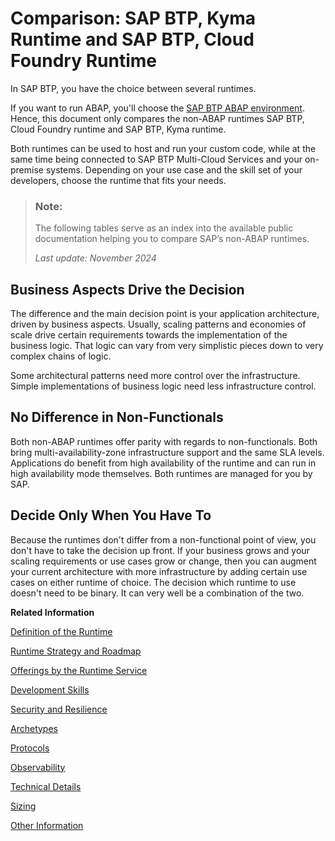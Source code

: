 <!-- loiode5c964bd17443409e11c55f4f5dacb7 -->

# Comparison: SAP BTP, Kyma Runtime and SAP BTP, Cloud Foundry Runtime

In SAP BTP, you have the choice between several runtimes.



If you want to run ABAP, you'll choose the [SAP BTP ABAP environment](https://help.sap.com/docs/sap-btp-abap-environment/abap-environment/abap-environment). Hence, this document only compares the non-ABAP runtimes SAP BTP, Cloud Foundry runtime and SAP BTP, Kyma runtime.

Both runtimes can be used to host and run your custom code, while at the same time being connected to SAP BTP Multi-Cloud Services and your on-premise systems. Depending on your use case and the skill set of your developers, choose the runtime that fits your needs.

> ### Note:  
> The following tables serve as an index into the available public documentation helping you to compare SAP’s non-ABAP runtimes.
> 
> *Last update: November 2024*



<a name="loiode5c964bd17443409e11c55f4f5dacb7__section_al2_g3t_xyb"/>

## Business Aspects Drive the Decision

The difference and the main decision point is your application architecture, driven by business aspects. Usually, scaling patterns and economies of scale drive certain requirements towards the implementation of the business logic. That logic can vary from very simplistic pieces down to very complex chains of logic.

Some architectural patterns need more control over the infrastructure. Simple implementations of business logic need less infrastructure control.



<a name="loiode5c964bd17443409e11c55f4f5dacb7__section_phb_f3t_xyb"/>

## No Difference in Non-Functionals

Both non-ABAP runtimes offer parity with regards to non-functionals. Both bring multi-availability-zone infrastructure support and the same SLA levels. Applications do benefit from high availability of the runtime and can run in high availability mode themselves. Both runtimes are managed for you by SAP.



<a name="loiode5c964bd17443409e11c55f4f5dacb7__section_lmn_h3t_xyb"/>

## Decide Only When You Have To

Because the runtimes don't differ from a non-functional point of view, you don't have to take the decision up front. If your business grows and your scaling requirements or use cases grow or change, then you can augment your current architecture with more infrastructure by adding certain use cases on either runtime of choice. The decision which runtime to use doesn't need to be binary. It can very well be a combination of the two.

**Related Information**  


[Definition of the Runtime](definition-of-the-runtime-5d87e41.md "Provides a definition of the SAP BTP, Kyma runtime and SAP BTP, Cloud Foundry runtime, based on aspects such as who interacts with the platform, what the required skills are, and the provided tenancy model.")

[Runtime Strategy and Roadmap](runtime-strategy-and-roadmap-792ca4a.md "Both runtime offerings are a fundamental part of SAP BTP’s runtime service offerings and are part of SAP’s long term strategy and commitment. This section shows where you find the relevant material.")

[Offerings by the Runtime Service](offerings-by-the-runtime-service-e9ab9cb.md "This section provides general information about the runtime offerings. Both runtimes in the focus of this comparison provide the same level of service.")

[Development Skills](development-skills-d14a56a.md "Learn about the target users and the development skills they need.")

[Security and Resilience](security-and-resilience-ef639ea.md "Learn about the security and resilience aspects.")

[Archetypes](archetypes-19cdc9e.md "Compare the archetypes supported by SAP BTP, Kyma runtime and SAP BTP, Cloud Foundry runtime.")

[Protocols](protocols-3fcdd4d.md "Compare protocols supported by SAP BTP, Kyma runtime and SAP BTP, Cloud Foundry runtime.")

[Observability](observability-165f1a4.md "Compare the observability capabilities of SAP BTP, Kyma runtime and SAP BTP, Cloud Foundry runtime.")

[Technical Details](technical-details-3d371c1.md "Compare the technical details for SAP BTP, Kyma runtime and SAP BTP, Cloud Foundry runtime.")

[Sizing](sizing-4846163.md "Compare the sizing for SAP BTP, Kyma runtime and SAP BTP, Cloud Foundry runtime.")

[Other Information](other-information-7942e45.md "Compare other information for SAP BTP, Kyma runtime and SAP BTP, Cloud Foundry runtime.")

